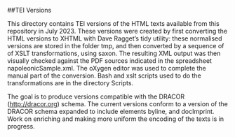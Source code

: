 ##TEI Versions

This directory contains TEI versions of the HTML texts available from
this repository in July 2023. These versions were created by first
converting the HTML versions to XHTML with Dave Ragget’s tidy utility:
these normalised versions are stored in the folder tmp, and then
converted by a sequence of of XSLT transformations, using saxon.  The
resulting XML output was then visually checked against the PDF sources
indicated in the spreadsheet napoleonicSample.xml.  The oXygen editor
was used to complete the manual part of the conversion. Bash and xslt
scripts used to do the transformations are in the directory Scripts.

The goal is to produce versions compatible with the DRACOR
(http://dracor.org) schema. The current versions conform to a version
of the DRACOR schema expanded to include elements byline, and
docImprint.  Work on enriching and making more uniform the encoding of
the texts is in progress.


